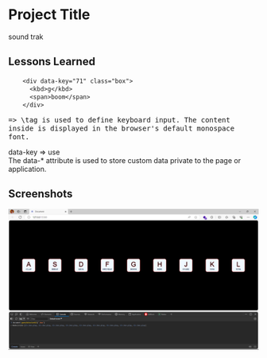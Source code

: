 
# Project Title

sound trak


## Lessons Learned

        <div data-key="71" class="box">
          <kbd>g</kbd>
          <span>boom</span>
        </div>

<kbd><kbd> => \tag is used to define keyboard input. The content inside is displayed in the browser's default monospace font.



data-key => use \
The data-* attribute is used to store custom data private to the page or application.


## Screenshots

![project Screenshot](https://github.com/SharmaNatvar/javaScript_project/blob/main/soundKit/image/ss.png)